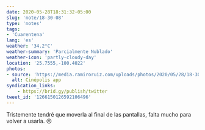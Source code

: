 ```yaml
---
date: 2020-05-28T18:31:32-05:00
slug: 'note/18-30-08'
type: 'notes'
tags:
- 'Cuarentena'
lang: 'es'
weather: '34.2°C'
weather-summary: 'Parcialmente Nublado'
weather-icon: 'partly-cloudy-day'
location: '25.7555,-100.4022'
photos:
- source: 'https://media.ramiroruiz.com/uploads/photos/2020/05/28/18-30-08/cinépolis-app.png'
  alt: Cinépolis app
syndication_links:
    - https://brid.gy/publish/twitter
tweet_id: '1266150126592106496'
---
```

Tristemente tendré que moverla al final de las pantallas, falta mucho para volver a usarla. ☹️  